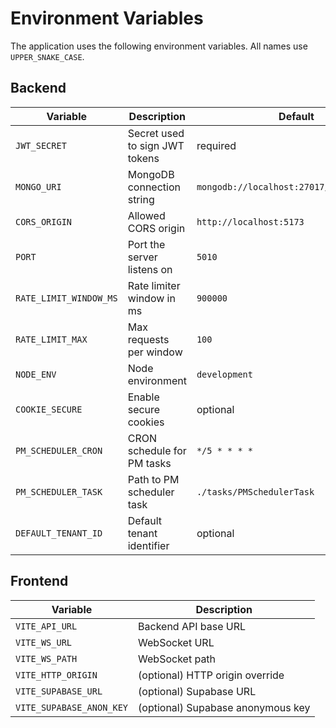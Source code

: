 # Environment Variables

The application uses the following environment variables. All names use `UPPER_SNAKE_CASE`.

## Backend

| Variable | Description | Default |
| --- | --- | --- |
| `JWT_SECRET` | Secret used to sign JWT tokens | required |
| `MONGO_URI` | MongoDB connection string | `mongodb://localhost:27017/platinum_cmms` |
| `CORS_ORIGIN` | Allowed CORS origin | `http://localhost:5173` |
| `PORT` | Port the server listens on | `5010` |
| `RATE_LIMIT_WINDOW_MS` | Rate limiter window in ms | `900000` |
| `RATE_LIMIT_MAX` | Max requests per window | `100` |
| `NODE_ENV` | Node environment | `development` |
| `COOKIE_SECURE` | Enable secure cookies | optional |
| `PM_SCHEDULER_CRON` | CRON schedule for PM tasks | `*/5 * * * *` |
| `PM_SCHEDULER_TASK` | Path to PM scheduler task | `./tasks/PMSchedulerTask` |
| `DEFAULT_TENANT_ID` | Default tenant identifier | optional |

## Frontend

| Variable | Description |
| --- | --- |
| `VITE_API_URL` | Backend API base URL |
| `VITE_WS_URL` | WebSocket URL |
| `VITE_WS_PATH` | WebSocket path |
| `VITE_HTTP_ORIGIN` | (optional) HTTP origin override |
| `VITE_SUPABASE_URL` | (optional) Supabase URL |
| `VITE_SUPABASE_ANON_KEY` | (optional) Supabase anonymous key |

